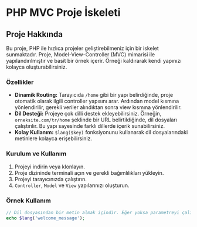 # PHP MVC Proje İskeleti
## Proje Hakkında

Bu proje, PHP ile hızlıca projeler geliştirebilmeniz için bir iskelet sunmaktadır. Proje, Model-View-Controller (MVC) mimarisi ile yapılandırılmıştır ve basit bir örnek içerir. Örneği kaldırarak kendi yapınızı kolayca oluşturabilirsiniz.

### Özellikler

- **Dinamik Routing:** Tarayıcıda `/home` gibi bir yapı belirdiğinde, proje otomatik olarak ilgili controller yapısını arar. Ardından model kısmına yönlendirilir, gerekli veriler alındıktan sonra view kısmına yönlendirilir.
- **Dil Desteği:** Projeye çok dilli destek ekleyebilirsiniz. Örneğin, `orneksite.com/tr/home` şeklinde bir URL belirtildiğinde, dil dosyaları çalıştırılır. Bu yapı sayesinde farklı dillerde içerik sunabilirsiniz.
- **Kolay Kullanım:** `$lang($key)` fonksiyonunu kullanarak dil dosyalarındaki metinlere kolayca erişebilirsiniz.

### Kurulum ve Kullanım

1. Projeyi indirin veya klonlayın.
2. Proje dizininde terminali açın ve gerekli bağımlılıkları yükleyin.
3. Projeyi tarayıcınızda çalıştırın.
4. `Controller`, `Model` ve `View` yapılarınızı oluşturun.

### Örnek Kullanım

```php
// Dil dosyasından bir metin almak içindir. Eğer yoksa parametreyi çalıştırır.
echo $lang('welcome_message');




